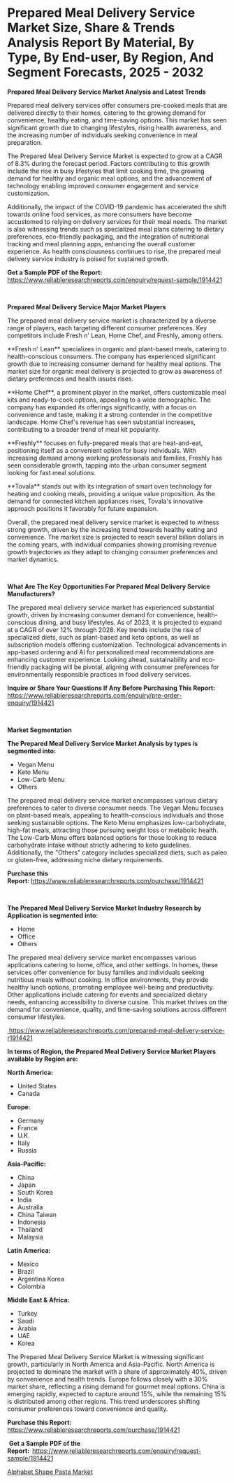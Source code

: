 <p><h1>Prepared Meal Delivery Service Market Size, Share & Trends Analysis Report By Material, By Type, By End-user, By Region, And Segment Forecasts, 2025 - 2032</h1></p><p><strong>Prepared Meal Delivery Service Market Analysis and Latest Trends</strong></p>
<p><p>Prepared meal delivery services offer consumers pre-cooked meals that are delivered directly to their homes, catering to the growing demand for convenience, healthy eating, and time-saving options. This market has seen significant growth due to changing lifestyles, rising health awareness, and the increasing number of individuals seeking convenience in meal preparation.</p><p>The Prepared Meal Delivery Service Market is expected to grow at a CAGR of 8.3% during the forecast period. Factors contributing to this growth include the rise in busy lifestyles that limit cooking time, the growing demand for healthy and organic meal options, and the advancement of technology enabling improved consumer engagement and service customization. </p><p>Additionally, the impact of the COVID-19 pandemic has accelerated the shift towards online food services, as more consumers have become accustomed to relying on delivery services for their meal needs. The market is also witnessing trends such as specialized meal plans catering to dietary preferences, eco-friendly packaging, and the integration of nutritional tracking and meal planning apps, enhancing the overall customer experience. As health consciousness continues to rise, the prepared meal delivery service industry is poised for sustained growth.</p></p>
<p><strong>Get a Sample PDF of the Report:&nbsp;</strong> <a href="https://www.reliableresearchreports.com/enquiry/request-sample/1914421?utm_campaign=2294&utm_medium=2&utm_source=Github&utm_content=ia&utm_term=14022025&utm_id=prepared-meal-delivery-service">https://www.reliableresearchreports.com/enquiry/request-sample/1914421</a></p>
<p>&nbsp;</p>
<p><strong>Prepared Meal Delivery Service Major Market Players</strong></p>
<p><p>The prepared meal delivery service market is characterized by a diverse range of players, each targeting different consumer preferences. Key competitors include Fresh n' Lean, Home Chef, and Freshly, among others. </p><p>**Fresh n' Lean** specializes in organic and plant-based meals, catering to health-conscious consumers. The company has experienced significant growth due to increasing consumer demand for healthy meal options. The market size for organic meal delivery is projected to grow as awareness of dietary preferences and health issues rises.</p><p>**Home Chef**, a prominent player in the market, offers customizable meal kits and ready-to-cook options, appealing to a wide demographic. The company has expanded its offerings significantly, with a focus on convenience and taste, making it a strong contender in the competitive landscape. Home Chef's revenue has seen substantial increases, contributing to a broader trend of meal kit popularity.</p><p>**Freshly** focuses on fully-prepared meals that are heat-and-eat, positioning itself as a convenient option for busy individuals. With increasing demand among working professionals and families, Freshly has seen considerable growth, tapping into the urban consumer segment looking for fast meal solutions. </p><p>**Tovala** stands out with its integration of smart oven technology for heating and cooking meals, providing a unique value proposition. As the demand for connected kitchen appliances rises, Tovala's innovative approach positions it favorably for future expansion.</p><p>Overall, the prepared meal delivery service market is expected to witness strong growth, driven by the increasing trend towards healthy eating and convenience. The market size is projected to reach several billion dollars in the coming years, with individual companies showing promising revenue growth trajectories as they adapt to changing consumer preferences and market dynamics.</p></p>
<p>&nbsp;</p>
<p><strong>What Are The Key Opportunities For Prepared Meal Delivery Service Manufacturers?</strong></p>
<p><p>The prepared meal delivery service market has experienced substantial growth, driven by increasing consumer demand for convenience, health-conscious dining, and busy lifestyles. As of 2023, it is projected to expand at a CAGR of over 12% through 2028. Key trends include the rise of specialized diets, such as plant-based and keto options, as well as subscription models offering customization. Technological advancements in app-based ordering and AI for personalized meal recommendations are enhancing customer experience. Looking ahead, sustainability and eco-friendly packaging will be pivotal, aligning with consumer preferences for environmentally responsible practices in food delivery services.</p></p>
<p><strong>Inquire or Share Your Questions If Any Before Purchasing This Report:</strong> <a href="https://www.reliableresearchreports.com/enquiry/pre-order-enquiry/1914421?utm_campaign=2294&utm_medium=2&utm_source=Github&utm_content=ia&utm_term=14022025&utm_id=prepared-meal-delivery-service">https://www.reliableresearchreports.com/enquiry/pre-order-enquiry/1914421</a></p>
<p>&nbsp;</p>
<p><strong>Market Segmentation</strong></p>
<p><strong>The Prepared Meal Delivery Service Market Analysis by types is segmented into:</strong></p>
<p><ul><li>Vegan Menu</li><li>Keto Menu</li><li>Low-Carb Menu</li><li>Others</li></ul></p>
<p><p>The prepared meal delivery service market encompasses various dietary preferences to cater to diverse consumer needs. The Vegan Menu focuses on plant-based meals, appealing to health-conscious individuals and those seeking sustainable options. The Keto Menu emphasizes low-carbohydrate, high-fat meals, attracting those pursuing weight loss or metabolic health. The Low-Carb Menu offers balanced options for those looking to reduce carbohydrate intake without strictly adhering to keto guidelines. Additionally, the "Others" category includes specialized diets, such as paleo or gluten-free, addressing niche dietary requirements.</p></p>
<p><strong>Purchase this Report:&nbsp;</strong><a href="https://www.reliableresearchreports.com/purchase/1914421?utm_campaign=2294&utm_medium=2&utm_source=Github&utm_content=ia&utm_term=14022025&utm_id=prepared-meal-delivery-service">https://www.reliableresearchreports.com/purchase/1914421</a></p>
<p>&nbsp;</p>
<p><strong>The Prepared Meal Delivery Service Market Industry Research by Application is segmented into:</strong></p>
<p><ul><li>Home</li><li>Office</li><li>Others</li></ul></p>
<p><p>The prepared meal delivery service market encompasses various applications catering to home, office, and other settings. In homes, these services offer convenience for busy families and individuals seeking nutritious meals without cooking. In office environments, they provide healthy lunch options, promoting employee well-being and productivity. Other applications include catering for events and specialized dietary needs, enhancing accessibility to diverse cuisine. This market thrives on the demand for convenience, quality, and time-saving solutions across different consumer lifestyles.</p></p>
<p><a href="https://www.reliableresearchreports.com/prepared-meal-delivery-service-r1914421?utm_campaign=2294&utm_medium=2&utm_source=Github&utm_content=ia&utm_term=14022025&utm_id=prepared-meal-delivery-service">&nbsp;https://www.reliableresearchreports.com/prepared-meal-delivery-service-r1914421</a></p>
<p><strong>In terms of Region, the Prepared Meal Delivery Service Market Players available by Region are:</strong></p>
<p>
    <p> <strong> North America: </strong>
        <ul>
            <li>United States</li>
            <li>Canada</li>
        </ul>
        </p> 
    <p> <strong> Europe: </strong>
        <ul>
            <li>Germany</li>
            <li>France</li>
            <li>U.K.</li>
            <li>Italy</li>
            <li>Russia</li>
        </ul>
        </p> 
    <p> <strong> Asia-Pacific: </strong>
        <ul>
            <li>China</li>
            <li>Japan</li>
            <li>South Korea</li>
            <li>India</li>
            <li>Australia</li>
            <li>China Taiwan</li>
            <li>Indonesia</li>
            <li>Thailand</li>
            <li>Malaysia</li>
        </ul>
        </p> 
    <p> <strong> Latin America: </strong>
        <ul>
            <li>Mexico</li>
            <li>Brazil</li>
            <li>Argentina Korea</li>
            <li>Colombia</li>
        </ul>
        </p> 
    <p> <strong> Middle East & Africa: </strong>
        <ul>
            <li>Turkey</li>
            <li>Saudi</li>
            <li>Arabia</li>
            <li>UAE</li>
            <li>Korea</li>
        </ul>
    </p>
    </p>
<p><p>The Prepared Meal Delivery Service Market is witnessing significant growth, particularly in North America and Asia-Pacific. North America is projected to dominate the market with a share of approximately 40%, driven by convenience and health trends. Europe follows closely with a 30% market share, reflecting a rising demand for gourmet meal options. China is emerging rapidly, expected to capture around 15%, while the remaining 15% is distributed among other regions. This trend underscores shifting consumer preferences toward convenience and quality.</p></p>
<p><strong>Purchase this Report: </strong><a href="https://www.reliableresearchreports.com/purchase/1914421?utm_campaign=2294&utm_medium=2&utm_source=Github&utm_content=ia&utm_term=14022025&utm_id=prepared-meal-delivery-service">https://www.reliableresearchreports.com/purchase/1914421</a></p>
<p>&nbsp;<strong>Get a Sample PDF of the Report:&nbsp;&nbsp;</strong><a href="https://www.reliableresearchreports.com/enquiry/request-sample/1914421?utm_campaign=2294&utm_medium=2&utm_source=Github&utm_content=ia&utm_term=14022025&utm_id=prepared-meal-delivery-service">https://www.reliableresearchreports.com/enquiry/request-sample/1914421</a></p>
<p><strong></strong></p>
<p><p><a href="https://github.com/hammelximalschid/Market-Research-Report-List-1/blob/main/alphabet-shape-pasta-market.md?utm_campaign=2294&utm_medium=2&utm_source=Github&utm_content=ia&utm_term=14022025&utm_id=prepared-meal-delivery-service">Alphabet Shape Pasta Market</a></p></p>